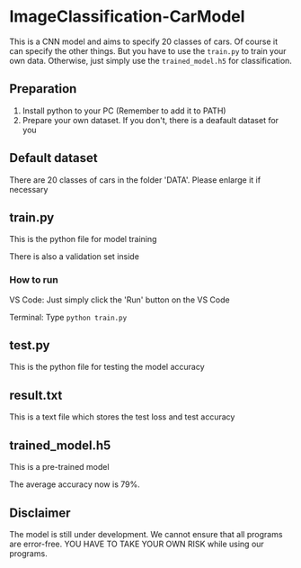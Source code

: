 # ImageClassification-CarModel
This is a CNN model and aims to specify 20 classes of cars. Of course it can specify the other things. But you have to use the ```train.py``` to train your own data. Otherwise, just simply use the ```trained_model.h5``` for classification. 

## Preparation
1. Install python to your PC (Remember to add it to PATH)
2. Prepare your own dataset. If you don't, there is a deafault dataset for you

## Default dataset
There are 20 classes of cars in the folder 'DATA'. Please enlarge it if necessary

## train.py
This is the python file for model training

There is also a validation set inside
### How to run
VS Code: Just simply click the 'Run' button on the VS Code

Terminal: Type ```python train.py```

## test.py
This is the python file for testing the model accuracy

## result.txt
This is a text file which stores the test loss and test accuracy

## trained_model.h5
This is a pre-trained model

The average accuracy now is 79%.

## Disclaimer
The model is still under development. We cannot ensure that all programs are error-free. YOU HAVE TO TAKE YOUR OWN RISK while using our programs.
